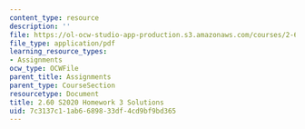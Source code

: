 ```yaml
---
content_type: resource
description: ''
file: https://ol-ocw-studio-app-production.s3.amazonaws.com/courses/2-60j-fundamentals-of-advanced-energy-conversion-spring-2020/7c3137c11ab6689833df4cd9bf9bd365_MIT2_60s20_hw3_sol.pdf
file_type: application/pdf
learning_resource_types:
- Assignments
ocw_type: OCWFile
parent_title: Assignments
parent_type: CourseSection
resourcetype: Document
title: 2.60 S2020 Homework 3 Solutions
uid: 7c3137c1-1ab6-6898-33df-4cd9bf9bd365
---
```


